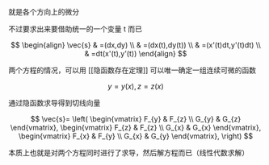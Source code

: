 ---
---

就是各个方向上的微分

不过要求出来要借助统一的一个变量 t 而已

$$
\begin{align}
\vec{s} & =(dx,dy) \\
 & =(dx(t),dy(t)) \\
 & =(x'(t)dt,y'(t)dt) \\
 & =dt(x'(t),y'(t))
\end{align}
$$

两个方程的情况，可以用 [[隐函数存在定理]] 可以唯一确定一组连续可微的函数

$$
y=y(x),z=z(x)
$$

通过隐函数求导得到切线向量

$$
\vec{s}= \left( 
\begin{vmatrix}
F_{y} & F_{z} \\
G_{y} & G_{z}
\end{vmatrix},
\begin{vmatrix}
F_{z} & F_{z} \\
G_{x} & G_{x}
\end{vmatrix},
\begin{vmatrix}
F_{x} & F_{y} \\
G_{x} & G_{y}
\end{vmatrix},
\right) 
$$

本质上也就是对两个方程同时进行了求导，然后解方程而已（线性代数求解）
